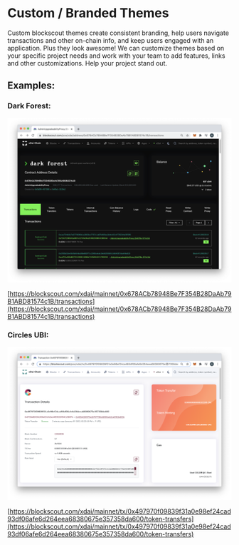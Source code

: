 # Custom / Branded Themes

Custom blockscout themes create consistent branding, help users navigate transactions and other on-chain info, and keep users engaged with an application. Plus they look awesome! We can customize themes based on your specific project needs and work with your team to add features, links and other customizations. Help your project stand out.

## Examples:

### Dark Forest: 

![](../../.gitbook/assets/darkf.png)

[https://blockscout.com/xdai/mainnet/0x678ACb78948Be7F354B28DaAb79B1ABD81574c1B/transactions](https://blockscout.com/xdai/mainnet/0x678ACb78948Be7F354B28DaAb79B1ABD81574c1B/transactions)

### Circles UBI: 

![](../../.gitbook/assets/circles-ubi.png)

[https://blockscout.com/xdai/mainnet/tx/0x497970f09839f31a0e98ef24cad93df06afe6d264eea68380675e357358da600/token-transfers](https://blockscout.com/xdai/mainnet/tx/0x497970f09839f31a0e98ef24cad93df06afe6d264eea68380675e357358da600/token-transfers)

